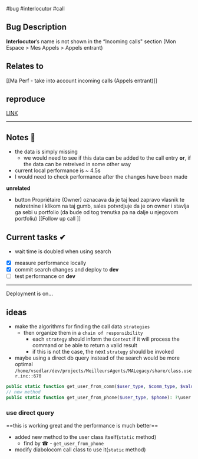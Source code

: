 #bug
#interlocutor
#call

## Bug Description

**Interlocutor**’s name is not shown in the “Incoming calls" section (Mon Espace > Mes Appels > Appels entrant)

## Relates to
[[Ma Perf - take into account incoming calls (Appels entrant)]]

## reproduce
[LINK](http://localhost:8001/my/calls?call_date=14%2F05%2F2024&user_id=5464267)

---

## Notes 📔

- the data is simply missing
	- we would need to see if this data can be added to the call entry **or**, if the data can be retreived in some other way
- current local performance is ~ 4.5s
- I would need to check performance after the changes have been made

**unrelated**
- button Propriétaire (Owner) oznacava da je taj lead zapravo vlasnik te nekretnine i klikom na taj gumb, sales potvrdjuje da je on owner i stavlja ga sebi u portfolio (da bude od tog trenutka pa na dalje u njegovom portfoliu)
[[Follow up call ]]

## Current tasks ✔
- wait time is doubled when using search

- [x] measure performance locally
- [x] commit search changes and deploy to **dev**
- [ ] test performance on **dev**
---

Deployment is on...

## ideas
- make the algorithms for finding the call data `strategies`
	- then organize them in a `chain of responsibility`
		- each `strategy` should inform the `Context` if it will process the command or be able to return a valid result
		- if this is not the case, the next `strategy` should be invoked
- maybe using a direct db query instead of the search would be more optimal
 `/home/vsedlar/dev/projects/MeilleursAgents/MALegacy/share/class.user.inc::670`
```php
public static function get_user_from_comm($user_type, $comm_type, $value)
// new method
public static function get_user_from_phone($user_type, $phone): ?\user
```

### use direct query

==this is working great and the performance is much better==

- added new method to the user class itself(`static` method)
	- find by ☎ - `get_user_from_phone`
- modify diabolocom call class to use it(`static` method)
